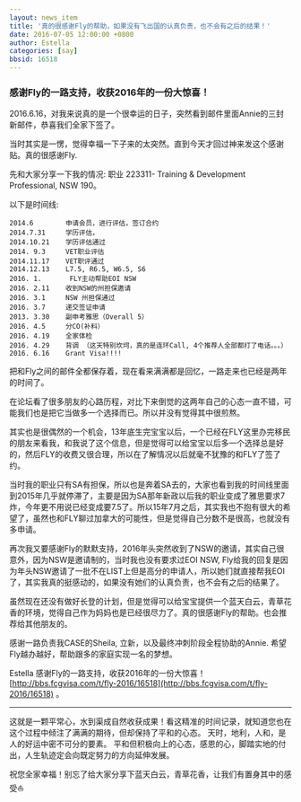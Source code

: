 ```yaml
---
layout: news_item
title: '真的很感谢Fly的帮助，如果没有飞出国的认真负责，也不会有之后的结果！'
date: 2016-07-05 12:00:00 +0800
author: Estella
categories: [say]
bbsid: 16518
---
```


### 感谢Fly的一路支持，收获2016年的一份大惊喜！

2016.6.16，对我来说真的是一个很幸运的日子，突然看到邮件里面Annie的三封新邮件，恭喜我们全家下签了。

当时其实是一愣，觉得幸福一下子来的太突然。直到今天才回过神来发这个感谢贴。真的很感谢Fly.

先和大家分享一下我的情况: 职业 223311- Training & Development Professional, NSW 190。

以下是时间线:

```
2014.6        申请会员，进行评估，签订合约
2014.7.31     学历评估，
2014.10.21    学历评估通过
2014. 9.3     VET职业评估
2014.11.17    VET职评通过
2014.12.13    L7.5, R6.5, W6.5, S6
2016. 1.       FLY主动帮助EOI NSW
2016. 2.11    收到NSW的州担保邀请
2016. 3.1     NSW 州担保通过
2016. 3.7     递交签证申请
2013. 3.30    副申考雅思（Overall 5）
2016. 4.5     分CO(补料）
2016. 4.19    全家体检
2016. 4.29    背调 （这天特别坎坷，真的是连环Call, 4个推荐人全部都打了电话。。。）
2016. 6.16    Grant Visa!!!!
```

把和Fly之间的邮件全都保存着，现在看来满满都是回忆，一路走来也已经是两年的时间了。

在论坛看了很多朋友的心路历程，对比下来倒觉的这两年自己的心态一直不错，可能我们也是把它当做多一个选择而已。所以并没有觉得其中很煎熬。

其实也是很偶然的一个机会，13年底生完宝宝以后，一个已经在FLY这里办完移民的朋友来看我，和我说了这个信息，但是觉得可以给宝宝以后多一个选择总是好的，然后FLY的收费又很合理，所以在了解情况以后就毫不犹豫的和FLY了签了约。

当时我的职业只有SA有担保，所以也是奔着SA去的，大家也看到我的时间线里面到2015年几乎就停滞了，主要是因为SA那年新政以后我的职业变成了雅思要求7炸，今年更不用说已经变成要7.5了。所以15年7月之后，其实我也不抱有很大的希望了，虽然也和FLY聊过加拿大的可能性，但是觉得自己分数不是很高，也就没有多申请。

再次我又要感谢Fly的默默支持，2016年头突然收到了NSW的邀请，其实自己很意外，因为NSW是邀请制的，当时我也没有要求过EOI NSW, Fly给我的回复是因为年头NSW邀请了一批不在LIST上但是高分的申请人，所以她们就直接帮我EOI了，其实我真的挺感动的，如果没有她们的认真负责，也不会有之后的结果了。

虽然现在还没有做好长登的计划，但是觉得可以给宝宝提供一个蓝天白云，青草花香的环境，觉得自己作为妈妈也是已经很尽力了。真的很感谢Fly的帮助。也会推荐给其他朋友的。

感谢一路负责我CASE的Sheila, 立新，以及最终冲刺阶段全程协助的Annie. 希望Fly越办越好，帮助跟多的家庭实现一名的梦想。

Estella  感谢Fly的一路支持，收获2016年的一份大惊喜！ [http://bbs.fcgvisa.com/t/fly-2016/16518](http://bbs.fcgvisa.com/t/fly-2016/16518) 。

----

这就是一颗平常心，水到渠成自然收获成果！看这精准的时间记录，就知道您也在这个过程中倾注了满满的期待，但却保持了平和的心态。
天时，地利，人和，是人的好运中密不可分的要素。 平和但积极向上的心态，感恩的心，脚踏实地的付出，人生轨迹定会向既定努力的方向延伸发展。

祝您全家幸福！别忘了给大家分享下蓝天白云，青草花香，让我们有置身其中的感受:sailboat:
